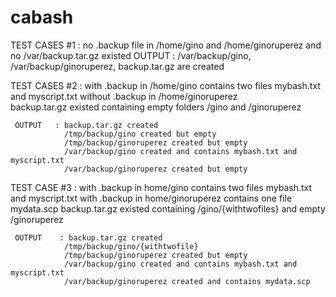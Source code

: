 # cabash
TEST CASES #1 :  no .backup file in /home/gino and /home/ginoruperez  and no /var/backup.tar.gz existed
     OUTPUT   :  /var/backup/gino, /var/backup/ginoruperez, backup.tar.gz are created

TEST CASES #2 : with .backup in /home/gino  contains two files mybash.txt and myscript.txt
                without .backup in /home/ginoruperez  
                backup.tar.gz existed containing empty folders /gino and /ginoruperez

     OUTPUT   : backup.tar.gz created
                /tmp/backup/gino created but empty
                /tmp/backup/ginoruperez created but empty
                /var/backup/gino created and contains mybash.txt and myscript.txt
                /var/backup/ginoruperez created but empty
    

TEST CASE #3   : with .backup in home/gino contains two files mybash.txt and myscript.txt
                 with .backup in home/ginoruperez contains one file  mydata.scp
                 backup.tar.gz existed containing /gino/{withtwofiles}  and empty /ginoruperez 

     OUTPUT    : backup.tar.gz created
                /tmp/backup/gino/{withtwofile}
                /tmp/backup/ginoruperez created but empty
                /var/backup/gino created and contains mybash.txt and myscript.txt
                /var/backup/ginoruperez created and contains mydata.scp
    
                 

